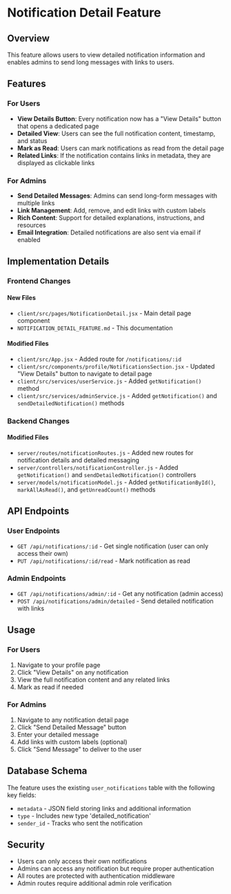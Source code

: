 # Notification Detail Feature

## Overview
This feature allows users to view detailed notification information and enables admins to send long messages with links to users.

## Features

### For Users
- **View Details Button**: Every notification now has a "View Details" button that opens a dedicated page
- **Detailed View**: Users can see the full notification content, timestamp, and status
- **Mark as Read**: Users can mark notifications as read from the detail page
- **Related Links**: If the notification contains links in metadata, they are displayed as clickable links

### For Admins
- **Send Detailed Messages**: Admins can send long-form messages with multiple links
- **Link Management**: Add, remove, and edit links with custom labels
- **Rich Content**: Support for detailed explanations, instructions, and resources
- **Email Integration**: Detailed notifications are also sent via email if enabled

## Implementation Details

### Frontend Changes

#### New Files
- `client/src/pages/NotificationDetail.jsx` - Main detail page component
- `NOTIFICATION_DETAIL_FEATURE.md` - This documentation

#### Modified Files
- `client/src/App.jsx` - Added route for `/notifications/:id`
- `client/src/components/profile/NotificationsSection.jsx` - Updated "View Details" button to navigate to detail page
- `client/src/services/userService.js` - Added `getNotification()` method
- `client/src/services/adminService.js` - Added `getNotification()` and `sendDetailedNotification()` methods

### Backend Changes

#### Modified Files
- `server/routes/notificationRoutes.js` - Added new routes for notification details and detailed messaging
- `server/controllers/notificationController.js` - Added `getNotification()` and `sendDetailedNotification()` controllers
- `server/models/notificationModel.js` - Added `getNotificationById()`, `markAllAsRead()`, and `getUnreadCount()` methods

## API Endpoints

### User Endpoints
- `GET /api/notifications/:id` - Get single notification (user can only access their own)
- `PUT /api/notifications/:id/read` - Mark notification as read

### Admin Endpoints
- `GET /api/notifications/admin/:id` - Get any notification (admin access)
- `POST /api/notifications/admin/detailed` - Send detailed notification with links

## Usage

### For Users
1. Navigate to your profile page
2. Click "View Details" on any notification
3. View the full notification content and any related links
4. Mark as read if needed

### For Admins
1. Navigate to any notification detail page
2. Click "Send Detailed Message" button
3. Enter your detailed message
4. Add links with custom labels (optional)
5. Click "Send Message" to deliver to the user

## Database Schema
The feature uses the existing `user_notifications` table with the following key fields:
- `metadata` - JSON field storing links and additional information
- `type` - Includes new type 'detailed_notification'
- `sender_id` - Tracks who sent the notification

## Security
- Users can only access their own notifications
- Admins can access any notification but require proper authentication
- All routes are protected with authentication middleware
- Admin routes require additional admin role verification
